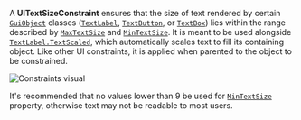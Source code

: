 A **UITextSizeConstraint** ensures that the size of text rendered by certain
[`GuiObject`](https://create.roblox.com/docs/reference/engine/classes/GuiObject) classes ([`TextLabel`](https://create.roblox.com/docs/reference/engine/classes/TextLabel), [`TextButton`](https://create.roblox.com/docs/reference/engine/classes/TextButton), or
[`TextBox`](https://create.roblox.com/docs/reference/engine/classes/TextBox)) lies within the range described by
[`MaxTextSize`](https://create.roblox.com/docs/reference/engine/classes/UITextSizeConstraint#MaxTextSize) and
[`MinTextSize`](https://create.roblox.com/docs/reference/engine/classes/UITextSizeConstraint#MinTextSize). It is meant to be used
alongside [`TextLabel.TextScaled`](https://create.roblox.com/docs/reference/engine/classes/TextLabel#TextScaled), which automatically scales text to
fill its containing object. Like other UI constraints, it is applied when
parented to the object to be constrained.

![Constraints visual](https://prod.docsiteassets.roblox.com/assets/legacy/UITextSizeConstraintDemo.gif)

It's recommended that no values lower than 9 be used for
[`MinTextSize`](https://create.roblox.com/docs/reference/engine/classes/UITextSizeConstraint#MinTextSize) property, otherwise text
may not be readable to most users.